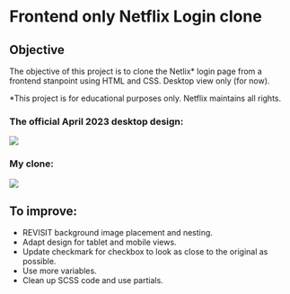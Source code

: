 # Frontend only Netflix Login clone

## Objective

The objective of this project is to clone the Netlix* login page from a frontend stanpoint using HTML and CSS. Desktop view only (for now).

*This project is for educational purposes only. Netflix maintains all rights. 

### The official April 2023 desktop design: 

![](./assets/netflixSignUpFormOriginal.png)

### My clone: 

![](./assets/netflixLoginClone.png)

## To improve: 

- REVISIT background image placement and nesting.
- Adapt design for tablet and mobile views.
- Update checkmark for checkbox to look as close to the original as possible. 
- Use more variables. 
- Clean up SCSS code and use partials. 


